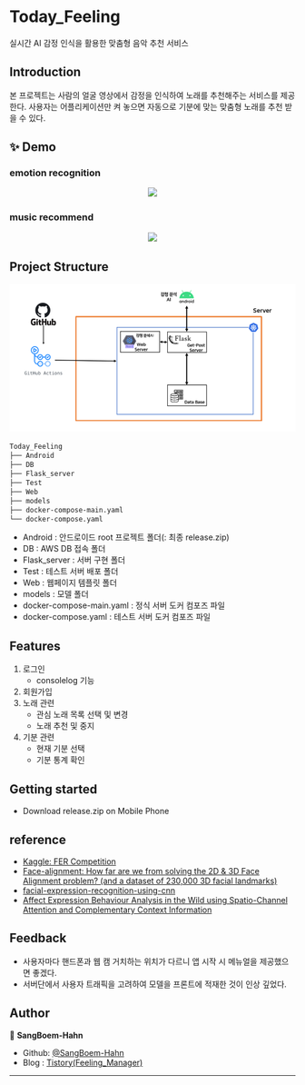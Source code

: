 # Today_Feeling
실시간 AI 감정 인식을 활용한 맞춤형 음악 추천 서비스

## Introduction

본 프로젝트는 사람의 얼굴 영상에서 감정을 인식하여 노래를 추천해주는 서비스를 제공한다. 사용자는 어플리케이션만 켜 놓으면 자동으로 기분에 맞는 맞춤형 노래를 추천 받을 수 있다.

## ✨ Demo

### emotion recognition
<p align ="center">
  <img src = "https://user-images.githubusercontent.com/90328527/224226104-af4303c1-e0cc-4080-ad85-6b83f278244a.gif">
</p>

### music recommend
<p align ="center">
  <img src = "https://user-images.githubusercontent.com/90328527/224226181-d7a7eaea-f0d0-43fb-82b6-2be2779d787e.gif">
</p>

## Project Structure
![Structure](https://github.com/SangBeom-Hahn/Today_Feeling/blob/main/assests/struct.png)

```
Today_Feeling
├── Android
├── DB
├── Flask_server
├── Test
├── Web
├── models
├── docker-compose-main.yaml
└── docker-compose.yaml
```

- Android : 안드로이드 root 프로젝트 폴더(: 최종 release.zip)
- DB : AWS DB 접속 폴더
- Flask_server : 서버 구현 폴더
- Test : 테스트 서버 배포 폴더
- Web : 웹페이지 템플릿 폴더
- models : 모델 폴더
- docker-compose-main.yaml : 정식 서버 도커 컴포즈 파일
- docker-compose.yaml : 테스트 서버 도커 컴포즈 파일

## Features
1. 로그인
    - consolelog 기능
2. 회원가입
3. 노래 관련
    - 관심 노래 목록 선택 및 변경
    - 노래 추천 및 중지
4. 기분 관련
    - 현재 기분 선택
    - 기분 통계 확인

## Getting started
- Download release.zip on Mobile Phone

## reference
- [Kaggle: FER Competition](https://www.kaggle.com/code/ashishpatel26/tutorial-facial-expression-classification-keras/notebook)
- [Face-alignment: How far are we from solving the 2D & 3D Face Alignment problem? (and a
dataset of 230,000 3D facial landmarks)
](https://arxiv.org/pdf/1703.07332.pdf)
- [facial-expression-recognition-using-cnn](https://github.com/amineHorseman/facial-expression-recognition-using-cnn)
- [Affect Expression Behaviour Analysis in the Wild using Spatio-Channel Attention and Complementary Context Information](https://paperswithcode.com/paper/affect-expression-behaviour-analysis-in-the)

## Feedback
- 사용자마다 핸드폰과 웹 캠 거치하는 위치가 다르니 앱 시작 시 메뉴얼을 제공했으면 좋겠다.
- 서버단에서 사용자 트래픽을 고려하여 모델을 프론트에 적재한 것이 인상 깊었다.



## Author

👤 **SangBoem-Hahn**

- Github: [@SangBoem-Hahn](https://github.com/SangBeom-Hahn)
- Blog : [Tistory(Feeling_Manager)](https://hsb422.tistory.com/entry/%EA%B0%90%EC%A0%95%EC%9D%B8%EC%8B%9D%EC%9D%84-%ED%99%9C%EC%9A%A9%ED%95%9C-%EC%8B%A4%EC%8B%9C%EA%B0%84-%EB%85%B8%EB%9E%98-%EC%B6%94%EC%B2%9C-%EC%84%9C%EB%B9%84%EC%8A%A4)
---
